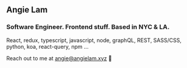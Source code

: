 ## Angie Lam 

### Software Engineer. Frontend stuff. Based in NYC & LA. 

React, redux, typescript, javascript, node, graphQL, REST, SASS/CSS, python, koa, react-query, npm ... 

Reach out to me at angie@angielam.xyz :rocket:

